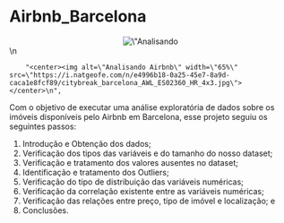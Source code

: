 # Airbnb_Barcelona
<center><img alt=\"Analisando Airbnb\" width=\"65%\" src=\"https://i.natgeofe.com/n/e4996b18-0a25-45e7-8a9d-caca1e8fcf89/citybreak_barcelona_AWL_ES02360_HR_4x3.jpg\"></center>\n



        "<center><img alt=\"Analisando Airbnb\" width=\"65%\" src=\"https://i.natgeofe.com/n/e4996b18-0a25-45e7-8a9d-caca1e8fcf89/citybreak_barcelona_AWL_ES02360_HR_4x3.jpg\"></center>\n",


        
Com o objetivo de executar uma análise exploratória de dados sobre os imóveis disponíveis pelo Airbnb em Barcelona, esse projeto seguiu os seguintes passos:

1) Introdução e Obtenção dos dados;
2) Verificação dos tipos das variáveis e do tamanho do nosso dataset;
3) Verificação e tratamento dos valores ausentes no dataset;
4) Identificação e tratamento dos Outliers;
5) Verificação do tipo de distribuição das variáveis numéricas;
6) Verificação da correlação existente entre as variáveis numéricas;
7) Verificação das relações entre preço, tipo de imóvel e localização; e
8) Conclusões.
